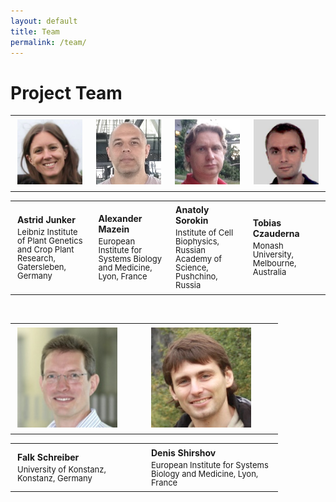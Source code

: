 ```yaml
---
layout: default
title: Team
permalink: /team/
---
```


# Project Team

<table>
    <tr>
      <td style="width: 200px;"><p style="margin:4px;"><img src="/images/team/AstridJunker.jpg" width="160"/></p></td>
      <td style="width: 200px;"><p style="margin:4px;"><img src="/images/team/AlexanderMazein.jpg" width="160"/></p></td>
      <td style="width: 200px;"><p style="margin:4px;"><img src="/images/team/AnatolySorokin.jpg" width="160"/></p></td>
      <td style="width: 200px;"><p style="margin:4px;"><img src="/images/team/TobiasCzauderna.jpg" width="160"/></p></td>
    </tr>
</table>
<table>
    <tr>
      <td style="width: 200px;"><p style="margin:4px;"><strong>Astrid Junker</strong></p><p style="margin:4px; line-height:100%;"><font size="2">Leibniz Institute of Plant Genetics and Crop Plant Research, Gatersleben, Germany</font></p></td>
      <td style="width: 200px;"><p style="margin:4px;"><strong>Alexander Mazein</strong></p><p style="margin:4px; line-height:100%;"><font size="2">European Institute for Systems Biology and Medicine, Lyon, France</font></p></td>
      <td style="width: 200px;"><p style="margin:4px;"><strong>Anatoly Sorokin</strong></p><p style="margin:4px; line-height:100%;"><font size="2">Institute of Cell Biophysics, Russian Academy of Science, Pushchino, Russia</font></p></td>
      <td style="width: 200px;"><p style="margin:4px;"><strong>Tobias Czauderna</strong></p><p style="margin:4px; line-height:100%;"><font size="2">Monash University, Melbourne, Australia</font></p></td>
    </tr>
</table>

<br />

<table>
    <tr>
      <td style="width: 200px;"><p style="margin:4px;"><img src="/images/team/FalkSchreiber.jpg" width="160"/></p></td>
      <td style="width: 200px;"><p style="margin:4px;"><img src="/images/team/DenisShirshov.jpg" width="160"/></p></td>
    </tr>
</table>
<table>
    <tr>
      <td style="width: 200px;"><p style="margin:4px;"><strong>Falk Schreiber</strong></p><p style="margin:4px; line-height:100%;"><font size="2">University of Konstanz, Konstanz, Germany</font></p></td>
      <td style="width: 200px;"><p style="margin:4px;"><strong>Denis Shirshov</strong></p><p style="margin:4px; line-height:100%;"><font size="2">European Institute for Systems Biology and Medicine, Lyon, France</font></p></td>
    </tr>
</table>

